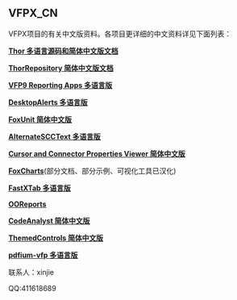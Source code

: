 ## VFPX_CN
VFPX项目的有关中文版资料。各项目更详细的中文资料详见下面列表：

**[Thor 多语言源码和简体中文版文档](https://github.com/vfp9/Thor_CN)**

**[ThorRepository 简体中文版文档](https://github.com/vfp9/ThorRepository_CN)**

**[VFP9 Reporting Apps 多语言版](https://github.com/vfp9/ReportingApps)**

**[DesktopAlerts 多语言版](https://github.com/vfp9/DesktopAlerts)**

**[FoxUnit 简体中文版](https://github.com/vfp9/FoxUnit)**

**[AlternateSCCText 多语言版](https://github.com/vfp9/AlternateSCCText)**

**[Cursor and Connector Properties Viewer 简体中文版](https://github.com/vfp9/CCPropsViewer)**

**[FoxCharts](https://github.com/vfp9/FoxCharts)**(部分文档、部分示例、可视化工具已汉化)

**[FastXTab 多语言版](https://github.com/vfp9/FastXTab)**

**[OOReports](https://github.com/vfp9/OOPReports)**

**[CodeAnalyst 简体中文版](https://github.com/vfp9/CodeAnalyst)**

**[ThemedControls 简体中文版](https://github.com/vfp9/ThemedControls)**

**[pdfium-vfp 多语言版](https://github.com/vfp9/pdfium-vfp)**

联系人：xinjie

QQ:411618689

